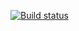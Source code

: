 [![Build status](https://ci.appveyor.com/api/projects/status/tclxh6ybcmbsxxdk/branch/main?svg=true)](https://ci.appveyor.com/project/ValentinaProz/project2-3-ci-patterns2/branch/main)